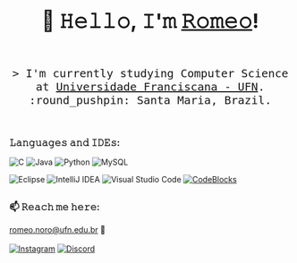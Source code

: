 <h3 align="center" style="font-size: 36px;">
    👋 𝙷𝚎𝚕𝚕𝚘, 𝙸'𝚖
    <b><a target="_blank" href="#">𝚁𝚘𝚖𝚎𝚘</a></b>!
</h3>

<p align="center" style="font-size: 20px;"> 
    <samp>
        <br>
        &gt; 𝙸'𝚖 𝚌𝚞𝚛𝚛𝚎𝚗𝚝𝚕𝚢 𝚜𝚝𝚞𝚍𝚢𝚒𝚗𝚐 Computer Science 𝚊𝚝 <a href="https://site.ufn.edu.br/">Universidade Franciscana - UFN</a>.<br>:round_pushpin: Santa Maria, Brazil. 
        <br>
        <br>
    </samp>
</p>


## <h3>𝙻𝚊𝚗𝚐𝚞𝚊𝚐𝚎𝚜 𝚊𝚗𝚍 𝙸𝙳𝙴𝚜:</h3>
<p>
	<img alt="C" src="https://img.shields.io/badge/c-%2300599C.svg?style=flat-square&logo=c&logoColor=white" />
	<img alt="Java" src="https://img.shields.io/badge/Java-007396?style=flat-square&logo=java&logoColor=white" />
	<img alt="Python" src="https://img.shields.io/badge/Python-3776AB?style=flat-square&logo=python&logoColor=white" />
	<img alt="MySQL" src="https://img.shields.io/badge/MySQL-4479A1?style=flat-square&logo=mysql&logoColor=white" />
	
</p>
<p>
	<img alt="Eclipse" src="https://img.shields.io/badge/Eclipse-2C2255.svg?style=for-the-badge&logo=Eclipse&logoColor=white" />
	<img alt="IntelliJ IDEA" src="https://img.shields.io/badge/IntelliJ%20IDEA-000000.svg?style=for-the-badge&logo=intellij-idea&logoColor=white" />
	<img alt="Visual Studio Code" src="https://img.shields.io/badge/Visual%20Studio%20Code-0078d7.svg?style=for-the-badge&logo=visual-studio-code&logoColor=white" />
	<a href="https://www.codeblocks.org/downloads/" target_blank"><img  alt="CodeBlocks" src="https://img.shields.io/badge/Code Blocks-FFFFFF.svg?style=for-the-badge&logo=Code Blocks=green&logoColor=white" /></a>
	
</p>

## <h3> 📫 𝚁𝚎𝚊𝚌𝚑 𝚖𝚎 𝚑𝚎𝚛𝚎:</h3>
<p>
	<a href="mailto:romeo.noro@ufn.edu.br">romeo.noro@ufn.edu.br</a>
 📧<br/><br/>
	<a href="https://www.instagram.com/romeonoro/" target="_blank"><img alt="Instagram" src="https://img.shields.io/badge/romeonoro-E4405F?style=for-the-badge&logo=instagram&logoColor=white" /></a> 
	<a href="https://discordapp.com/users/romeonoro" target="_blank"><img alt="Discord" src="https://img.shields.io/badge/romeonoro-%235865F2.svg?style=for-the-badge&logo=discord&logoColor=white" /></a> 
</p>
